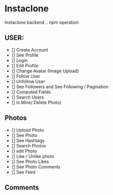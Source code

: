 # Instaclone

Instaclone backend ..
npm operation

## USER:

- [] Create Account
- [] See Profile
- [] Login
- [] Edit Profile
- [] Change Avatar (Image Upload)
- [] Follow User
- [] Unfollow User
- [] See Followers and See Following / Pagination
- [] Computed Fields
- [] Search Users
- [] Is Mine( Delete Photo)

## Photos

- [] Upload Photo
- [] See Photo
- [] See Hashtags
- [] Search Photos
- [] edit Photo
- [] Like / Unlike photo
- [] See Photo Likes
- [] See Photo Comments
- [] See Feed

## Comments
